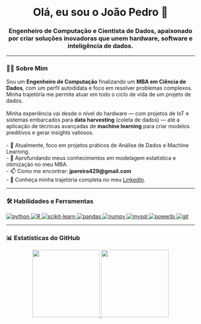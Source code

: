 <h1 align="center">
  Olá, eu sou o João Pedro 👋
</h1>
<h3 align="center">
  Engenheiro de Computação e Cientista de Dados, apaixonado por criar soluções inovadoras que unem hardware, software e inteligência de dados.
</h3>

---

### 👨‍💻 Sobre Mim

<p align="left">
  Sou um <strong>Engenheiro de Computação</strong> finalizando um <strong>MBA em Ciência de Dados</strong>, com um perfil autodidata e foco em resolver problemas complexos. Minha trajetória me permite atuar em todo o ciclo de vida de um projeto de dados.
<br><br>
  Minha experiência vai desde o nível do hardware — com projetos de IoT e sistemas embarcados para <strong>data harvesting</strong> (coleta de dados) — até a aplicação de técnicas avançadas de <strong>machine learning</strong> para criar modelos preditivos e gerar insights valiosos.
<br><br>
  - 🔭 Atualmente, foco em projetos práticos de Análise de Dados e Machine Learning.
  <br>
  - 🌱 Aprofundando meus conhecimentos em modelagem estatística e otimização no meu MBA.
  <br>
  - 📫 Como me encontrar: <strong>jpereira429@gmail.com</strong>
  <br>
  - 📄 Conheça minha trajetória completa no meu <a href="https://www.linkedin.com/in/jo%C3%A3o-pedro-lucena-pereira-012371212/">LinkedIn</a>.
</p>

---

### 🛠️ Habilidades e Ferramentas

<p align="left">
  <a href="https://www.python.org" target="_blank" rel="noreferrer"> 
    <img src="https://img.shields.io/badge/Python-3776AB?style=for-the-badge&logo=python&logoColor=white" alt="python" />
  </a>
  <a href="https://www.r-project.org/" target="_blank" rel="noreferrer"> 
    <img src="https://img.shields.io/badge/R-276DC3?style=for-the-badge&logo=r&logoColor=white" alt="R" />
  </a>
  <a href="https://scikit-learn.org/" target="_blank" rel="noreferrer"> 
    <img src="https://img.shields.io/badge/scikit--learn-F7931E?style=for-the-badge&logo=scikit-learn&logoColor=white" alt="scikit-learn" />
  </a>
  <a href="https://pandas.pydata.org/" target="_blank" rel="noreferrer"> 
    <img src="https://img.shields.io/badge/Pandas-150458?style=for-the-badge&logo=pandas&logoColor=white" alt="pandas" />
  </a>
  <a href="https://numpy.org/" target="_blank" rel="noreferrer"> 
    <img src="https://img.shields.io/badge/Numpy-013243?style=for-the-badge&logo=numpy&logoColor=white" alt="numpy" />
  </a>
  
  <a href="https://www.mysql.com/" target="_blank" rel="noreferrer"> 
    <img src="https://img.shields.io/badge/MySQL-4479A1?style=for-the-badge&logo=mysql&logoColor=white" alt="mysql" />
  </a>
  <a href="https://powerbi.microsoft.com/pt-br/" target="_blank" rel="noreferrer"> 
    <img src="https://img.shields.io/badge/PowerBI-F2C811?style=for-the-badge&logo=Power%20BI&logoColor=black" alt="powerbi" />
  </a>
  
  <a href="https://git-scm.com/" target="_blank" rel="noreferrer"> 
    <img src="https://img.shields.io/badge/GIT-E44C30?style=for-the-badge&logo=git&logoColor=white" alt="git" />
  </a>
</p>

---

### 📊 Estatísticas do GitHub

<p align="center">
  <a href="https://github.com/JoaoPedroLP">
    <img height="180em" src="https://github-readme-stats.vercel.app/api?username=JoaoPedroLP&show_icons=true&theme=dracula&include_all_commits=true&count_private=true"/>
    <img height="180em" src="https://github-readme-stats.vercel.app/api/top-langs/?username=JoaoPedroLP&layout=compact&langs_count=7&theme=dracula"/>
  </a>
</p>

